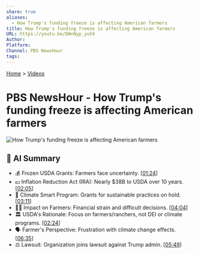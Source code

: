 ```yaml
---
share: true
aliases:
  - How Trump's funding freeze is affecting American farmers
title: How Trump's funding freeze is affecting American farmers
URL: https://youtu.be/DWvNyp_yuV4
Author: 
Platform: 
Channel: PBS NewsHour
tags: 
---
```

[Home](../index.md) > [Videos](./index.md)  
# PBS NewsHour - How Trump's funding freeze is affecting American farmers  
![How Trump's funding freeze is affecting American farmers](https://youtu.be/DWvNyp_yuV4)  
  
## 🤖 AI Summary  
* 💰 Frozen USDA Grants: Farmers face uncertainty. \[[01:24](https://youtu.be/DWvNyp_yuV4&t=84)\]  
* 💵 Inflation Reduction Act (IRA): Nearly $38B to USDA over 10 years. \[[02:05](https://youtu.be/DWvNyp_yuV4&t=125)\]  
* 🌱 Climate Smart Program: Grants for sustainable practices on hold. \[[03:11](https://youtu.be/DWvNyp_yuV4&t=191)\]  
* 👨‍🌾 Impact on Farmers: Financial strain and difficult decisions. \[[04:04](https://youtu.be/DWvNyp_yuV4&t=244)\]  
* 🏛️ USDA's Rationale: Focus on farmers/ranchers, not DEI or climate programs. \[[02:24](https://youtu.be/DWvNyp_yuV4&t=144)\]  
* 🗣️ Farmer's Perspective: Frustration with climate change effects. \[[06:35](https://youtu.be/DWvNyp_yuV4&t=395)\]  
* ⚖️ Lawsuit: Organization joins lawsuit against Trump admin. \[[05:49](https://youtu.be/DWvNyp_yuV4&t=349)\]  
